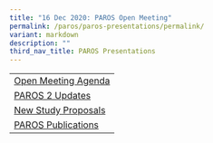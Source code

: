 ```yaml
---
title: "16 Dec 2020: PAROS Open Meeting"
permalink: /paros/paros-presentations/permalink/
variant: markdown
description: ""
third_nav_title: PAROS Presentations
---
```


<table>
   <tbody>
      <tr>
         <td><a target="_blank" href="/files/PAROS%20Presentations/16%20Dec%202020:PAROS%20Open%20Meeting/Open_Meeting_Agenda.pdf">Open Meeting Agenda</a></td>
      </tr>
      <tr>
         <td><a target="_blank" href="/files/PAROS%20Presentations/16%20Dec%202020:PAROS%20Open%20Meeting/PAROS_2_Updates.pdf">PAROS 2 Updates</a></td>
      </tr>
      <tr>
         <td><a target="_blank" href="/files/PAROS%20Presentations/16%20Dec%202020:PAROS%20Open%20Meeting/New_Study_Proposals.pdf">New Study Proposals</a></td>
      </tr>
      <tr>
         <td><a target="_blank" href="/files/PAROS%20Presentations/16%20Dec%202020:PAROS%20Open%20Meeting/PAROS_Publications.pdf">PAROS Publications</a></td>
      </tr>
</tbody></table>